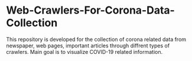 # Web-Crawlers-For-Corona-Data-Collection
This repository is developed for the collection of corona related data from newspaper, web pages, important articles through diffrent types of crawlers. Main goal is to visualize COVID-19 related information.
